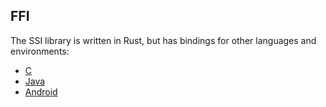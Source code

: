 ## FFI

The SSI library is written in Rust, but has bindings for other languages and environments:

- [C](c/)
- [Java](java/)
- [Android](android/)
